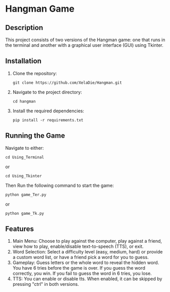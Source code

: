 # Hangman Game

## Description
This project consists of two versions of the Hangman game: one that runs in the terminal and another with a graphical user interface (GUI) using Tkinter.

## Installation
1. Clone the repository:
   ```
   git clone https://github.com/XelaDie/Hangman.git
   ```
2. Navigate to the project directory:
   ```
   cd hangman
   ```
3. Install the required dependencies:
   ```
   pip install -r requirements.txt
   ```

## Running the Game
Navigate to either:
   ```
   cd Using_Terminal
   ```
   or
   ```
   cd Using_Tkinter
   ```

Then Run the following command to start the game:
   ```
   python game_Ter.py
   ```
   or
   ```
   python game_Tk.py
   ```

## Features
1. Main Menu: Choose to play against the computer, play against a friend, view how to play, enable/disable text-to-speech (TTS), or exit.
2. Word Selection: Select a difficulty level (easy, medium, hard) or provide a custom word list, or have a friend pick a word for you to guess.
3. Gameplay: Guess letters or the whole word to reveal the hidden word. You have 6 tries before the game is over. If you guess the word correctly, you win. If you fail to guess the word in 6 tries, you lose.
4. TTS: You can enable or disable tts. When enabled, it can be skipped by pressing "ctrl" in both versions.